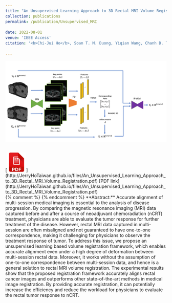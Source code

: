 ```yaml
---
title: "An Unsupervised Learning Approach to 3D Rectal MRI Volume Registration"
collection: publications
permalink: /publication/Unsupervised_MRI

date: 2022-08-01
venue: 'IEEE Access'
citation: '<b>Chi-Jui Ho</b>, Soan T. M. Duong, Yiqian Wang, Chanh D. Tr. Nguyen, Bieu Q. Bui, Steven Q. H. Truong, Truong Nguyen, Cheolhong An, "A Convolutional Neural Network Pipeline For Multi-Temporal Retinal Image Registration," in <i>IEEE Access</i>, 2022, doi: 10.1109/ACCESS.2022.3199379.'

---
```

<img src='/images/overview_v8.png' width='600' > <br/>

<br/>
[<img src='/images/pdf.png' width='60' >](http://JerryHoTaiwan.github.io/files/An_Unsupervised_Learning_Approach_to_3D_Rectal_MRI_Volume_Registration.pdf)
[PDF link](http://JerryHoTaiwan.github.io/files/An_Unsupervised_Learning_Approach_to_3D_Rectal_MRI_Volume_Registration.pdf) 
<br/>
{% comment %} 
{% endcomment %}
**Abstract:** Accurate alignment of multi-session medical imaging is essential to the analysis of disease progression. By comparing the magnetic resonance imaging (MRI) data captured before and after a course of neoadjuvant chemoradiation (nCRT) treatment, physicians are able to evaluate the tumor response for further treatment of the disease. However, rectal MRI data captured in multi-session are often misaligned and not guaranteed to have one-to-one correspondence, making it challenging for physicians to observe the treatment response of tumor. To address this issue, we propose an unsupervised learning based volume registration framework, which enables accurate alignment even under a high degree of deformation between multi-session rectal data. Moreover, it works without the assumption of one-to-one correspondence between multi-session data, and hence is a general solution to rectal MRI volume registration. The experimental results show that the proposed registration framework accurately aligns rectal cancer images and outperforms other state-of-the-art methods in medical image registration. By providing accurate registration, it can potentially increase the efficiency and reduce the workload for physicians to evaluate the rectal tumor response to nCRT.

<!-- paperurl: 'http://academicpages.github.io/files/paper1.pdf' -->
